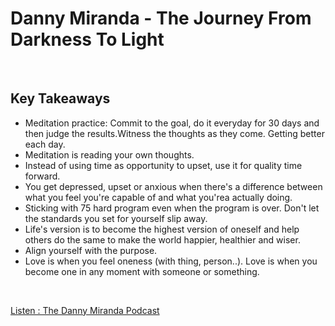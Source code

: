 # Danny Miranda - The Journey From Darkness To Light
<br>

## Key Takeaways <br>

* Meditation practice: Commit to the goal, do it everyday for 30 days and then judge the results.Witness the thoughts as they come. Getting better each day.
* Meditation is reading your own thoughts.
* Instead of using time as opportunity to upset, use it for quality time forward.
* You get depressed, upset or anxious when there's a difference between what you feel you're capable of and what you'rea actually doing.
* Sticking with 75 hard program even when the program is over. Don't let the standards you set for yourself slip away.
* Life's version is to become the highest version of oneself and help others do the same to make the world happier, healthier and wiser.
* Align yourself with the purpose.
* Love is when you feel oneness (with thing, person..). Love is when you become one in any moment with someone or something.


<br>

[Listen : The Danny Miranda Podcast](https://dannymiranda.com/046-danny-miranda/)

